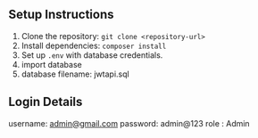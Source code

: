 ## Setup Instructions

1. Clone the repository: `git clone <repository-url>`
2. Install dependencies: `composer install`
3. Set up `.env` with database credentials.
4. import database
5. database filename: jwtapi.sql


Login Details
---------------------------------------------------
username: admin@gmail.com
password: admin@123
role : Admin
